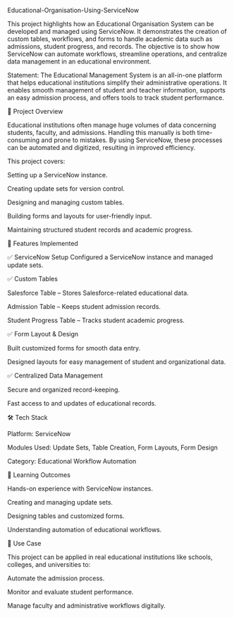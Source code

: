 Educational-Organisation-Using-ServiceNow

This project highlights how an Educational Organisation System can be developed and managed using ServiceNow. It demonstrates the creation of custom tables, workflows, and forms to handle academic data such as admissions, student progress, and records. The objective is to show how ServiceNow can automate workflows, streamline operations, and centralize data management in an educational environment.

Statement:
The Educational Management System is an all-in-one platform that helps educational institutions simplify their administrative operations. It enables smooth management of student and teacher information, supports an easy admission process, and offers tools to track student performance.



📌 Project Overview

Educational institutions often manage huge volumes of data concerning students, faculty, and admissions. Handling this manually is both time-consuming and prone to mistakes. By using ServiceNow, these processes can be automated and digitized, resulting in improved efficiency.

This project covers:

Setting up a ServiceNow instance.

Creating update sets for version control.

Designing and managing custom tables.

Building forms and layouts for user-friendly input.

Maintaining structured student records and academic progress.



🚀 Features Implemented

✅ ServiceNow Setup
Configured a ServiceNow instance and managed update sets.

✅ Custom Tables

Salesforce Table – Stores Salesforce-related educational data.

Admission Table – Keeps student admission records.

Student Progress Table – Tracks student academic progress.

✅ Form Layout & Design

Built customized forms for smooth data entry.

Designed layouts for easy management of student and organizational data.

✅ Centralized Data Management

Secure and organized record-keeping.

Fast access to and updates of educational records.



🛠️ Tech Stack

Platform: ServiceNow

Modules Used: Update Sets, Table Creation, Form Layouts, Form Design

Category: Educational Workflow Automation

🎯 Learning Outcomes

Hands-on experience with ServiceNow instances.

Creating and managing update sets.

Designing tables and customized forms.

Understanding automation of educational workflows.

📌 Use Case

This project can be applied in real educational institutions like schools, colleges, and universities to:

Automate the admission process.

Monitor and evaluate student performance.

Manage faculty and administrative workflows digitally.
